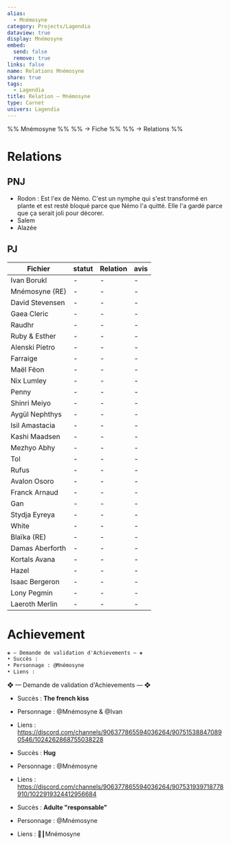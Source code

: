 ```yaml
---
alias:
  - Mnémosyne
category: Projects/Lagendia
dataview: true
display: Mnémosyne
embed:
  send: false
  remove: true
links: false
name: Relations Mnémosyne
share: true
tags:
  - Lagendia
title: Relation — Mnémosyne
type: Carnet
univers: Lagendia
---
```


%% Mnémosyne %%
%% → Fiche %%
%% → Relations %%



# Relations
## PNJ
- Rodon : Est l'ex de Némo. C'est un nymphe qui s'est transformé en plante et est resté bloqué parce que Némo l'a quitté. Elle l'a gardé parce que ça serait joli pour décorer.
- Salem
- Alazée

## PJ
| Fichier                                                                         | statut | Relation | avis |
| ------------------------------------------------------------------------------- | ------ | -------- | ---- |
| Ivan Borukl             | \-     | \-       | \-   |
| Mnémosyne (RE)       | \-     | \-       | \-   |
| David Stevensen           | \-     | \-       | \-   |
| Gaea Cleric            | \-     | \-       | \-   |
| Raudhr                      | \-     | \-       | \-   |
| Ruby & Esther        | \-     | \-       | \-   |
| Alenski Pietro | \-     | \-       | \-   |
| Farraige             | \-     | \-       | \-   |
| Maël Fëon           | \-     | \-       | \-   |
| Nix Lumley         | \-     | \-       | \-   |
| Penny                   | \-     | \-       | \-   |
| Shinri Meiyo     | \-     | \-       | \-   |
| Aygül Nephthys | \-     | \-       | \-   |
| Isil Amastacia | \-     | \-       | \-   |
| Kashi Maadsen   | \-     | \-       | \-   |
| Mezhyo Abhy       | \-     | \-       | \-   |
| Tol                       | \-     | \-       | \-   |
| Rufus                   | \-     | \-       | \-   |
| Avalon Osoro      | \-     | \-       | \-   |
| Franck Arnaud    | \-     | \-       | \-   |
| Gan                        | \-     | \-       | \-   |
| Stydja Eyreya    | \-     | \-       | \-   |
| White                    | \-     | \-       | \-   |
| Blaïka (RE)         | \-     | \-       | \-   |
| Damas Aberforth | \-     | \-       | \-   |
| Kortals Avana     | \-     | \-       | \-   |
| Hazel                    | \-     | \-       | \-   |
| Isaac Bergeron  | \-     | \-       | \-   |
| Lony Pegmin        | \-     | \-       | \-   |
| Laeroth Merlin  | \-     | \-       | \-   |

# Achievement
```md
❖ — Demande de validation d'Achievements — ❖
• Succès :
• Personnage : @Mnémosyne
• Liens : 
```

❖ — Demande de validation d'Achievements — ❖
- Succès : **The french kiss**
- Personnage : @Mnémosyne & @Ivan
- Liens : https://discord.com/channels/906377865594036264/907515388470890546/1024262868755038228

- Succès : **Hug**
- Personnage : @Mnémosyne
- Liens : https://discord.com/channels/906377865594036264/907531939718778910/1022919324412956684

- Succès : **Adulte "responsable"**
- Personnage : @Mnémosyne
- Liens : 🧼┃Mnémosyne

